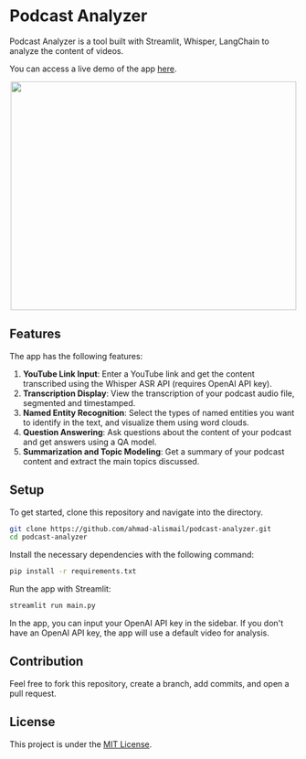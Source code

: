 # Podcast Analyzer

Podcast Analyzer is a tool built with Streamlit, Whisper, LangChain to analyze the content of videos. 

You can access a live demo of the app [here](https://podcastanalysis.streamlit.app/).

<div style="text-align:center;"><img src="imgs/live_demo.gif" width="500" height="400"/></div>

## Features

The app has the following features:

1. **YouTube Link Input**: Enter a YouTube link and get the content transcribed using the Whisper ASR API (requires OpenAI API key).
2. **Transcription Display**: View the transcription of your podcast audio file, segmented and timestamped.
3. **Named Entity Recognition**: Select the types of named entities you want to identify in the text, and visualize them using word clouds.
4. **Question Answering**: Ask questions about the content of your podcast and get answers using a QA model.
5. **Summarization and Topic Modeling**: Get a summary of your podcast content and extract the main topics discussed.


## Setup

To get started, clone this repository and navigate into the directory.

```bash
git clone https://github.com/ahmad-alismail/podcast-analyzer.git
cd podcast-analyzer
```

Install the necessary dependencies with the following command:

```bash
pip install -r requirements.txt
```

Run the app with Streamlit:

```bash
streamlit run main.py
```

In the app, you can input your OpenAI API key in the sidebar. If you don't have an OpenAI API key, the app will use a default video for analysis.

## Contribution

Feel free to fork this repository, create a branch, add commits, and open a pull request.

## License

This project is under the [MIT License](LICENSE).


